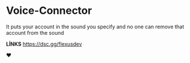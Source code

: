 # Voice-Connector
It puts your account in the sound you specify and no one can remove that account from the sound

**LİNKS**
https://dsc.gg/flexusdev

❤
